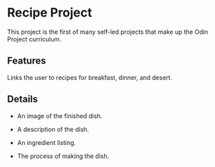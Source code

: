 # Recipe Project

This project is the first of many self-led projects that make up the
Odin Project curriculum.

## Features

Links the user to recipes for breakfast, dinner, and desert.

## Details

- An image of the finished dish.

- A description of the dish.

- An ingredient listing.

- The process of making the dish.

